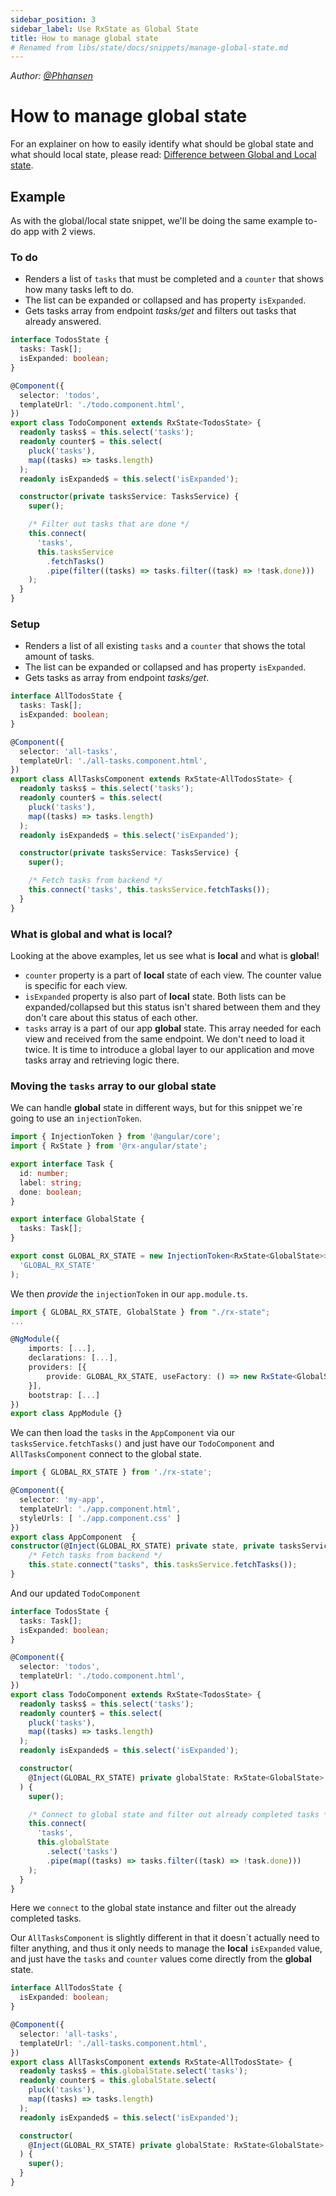 ```yaml
---
sidebar_position: 3
sidebar_label: Use RxState as Global State
title: How to manage global state
# Renamed from libs/state/docs/snippets/manage-global-state.md
---
```


_Author: [@Phhansen](https://github.com/Phhansen)_

# How to manage global state

For an explainer on how to easily identify what should be global state and what should local state, please read: [Difference between Global and Local state](./determine-state-type.md).

## Example

As with the global/local state snippet, we'll be doing the same example to-do app with 2 views.

### To do

- Renders a list of `tasks` that must be completed and a `counter` that shows how many tasks left to do.
- The list can be expanded or collapsed and has property `isExpanded`.
- Gets tasks array from endpoint _tasks/get_ and filters out tasks that already answered.

```typescript
interface TodosState {
  tasks: Task[];
  isExpanded: boolean;
}

@Component({
  selector: 'todos',
  templateUrl: './todo.component.html',
})
export class TodoComponent extends RxState<TodosState> {
  readonly tasks$ = this.select('tasks');
  readonly counter$ = this.select(
    pluck('tasks'),
    map((tasks) => tasks.length)
  );
  readonly isExpanded$ = this.select('isExpanded');

  constructor(private tasksService: TasksService) {
    super();

    /* Filter out tasks that are done */
    this.connect(
      'tasks',
      this.tasksService
        .fetchTasks()
        .pipe(filter((tasks) => tasks.filter((task) => !task.done)))
    );
  }
}
```

### Setup

- Renders a list of all existing `tasks` and a `counter` that shows the total amount of tasks.
- The list can be expanded or collapsed and has property `isExpanded`.
- Gets tasks as array from endpoint _tasks/get_.

```typescript
interface AllTodosState {
  tasks: Task[];
  isExpanded: boolean;
}

@Component({
  selector: 'all-tasks',
  templateUrl: './all-tasks.component.html',
})
export class AllTasksComponent extends RxState<AllTodosState> {
  readonly tasks$ = this.select('tasks');
  readonly counter$ = this.select(
    pluck('tasks'),
    map((tasks) => tasks.length)
  );
  readonly isExpanded$ = this.select('isExpanded');

  constructor(private tasksService: TasksService) {
    super();

    /* Fetch tasks from backend */
    this.connect('tasks', this.tasksService.fetchTasks());
  }
}
```

### What is global and what is local?

Looking at the above examples, let us see what is **local** and what is **global**!

- `counter` property is a part of **local** state of each view. The counter value is specific for each view.
- `isExpanded` property is also part of **local** state. Both lists can be expanded/collapsed but this status isn't shared between them and they don't care about this status of each other.
- `tasks` array is a part of our app **global** state. This array needed for each view and received from the same endpoint. We don't need to load it twice. It is time to introduce a global layer to our application and move tasks array and retrieving logic there.

### Moving the `tasks` array to our **global** state

We can handle **global** state in different ways, but for this snippet we´re going to use an `injectionToken`.

```typescript
import { InjectionToken } from '@angular/core';
import { RxState } from '@rx-angular/state';

export interface Task {
  id: number;
  label: string;
  done: boolean;
}

export interface GlobalState {
  tasks: Task[];
}

export const GLOBAL_RX_STATE = new InjectionToken<RxState<GlobalState>>(
  'GLOBAL_RX_STATE'
);
```

We then _provide_ the `injectionToken` in our `app.module.ts`.

```typescript
import { GLOBAL_RX_STATE, GlobalState } from "./rx-state";
...

@NgModule({
    imports: [...],
    declarations: [...],
    providers: [{
        provide: GLOBAL_RX_STATE, useFactory: () => new RxState<GlobalState>()
    }],
    bootstrap: [...]
})
export class AppModule {}
```

We can then load the `tasks` in the `AppComponent` via our `tasksService.fetchTasks()` and just have our `TodoComponent` and `AllTasksComponent` connect to the global state.

```typescript
import { GLOBAL_RX_STATE } from './rx-state';

@Component({
  selector: 'my-app',
  templateUrl: './app.component.html',
  styleUrls: [ './app.component.css' ]
})
export class AppComponent  {
constructor(@Inject(GLOBAL_RX_STATE) private state, private tasksService: TasksService) {
    /* Fetch tasks from backend */
    this.state.connect("tasks", this.tasksService.fetchTasks());
}
```

And our updated `TodoComponent`

```typescript
interface TodosState {
  tasks: Task[];
  isExpanded: boolean;
}

@Component({
  selector: 'todos',
  templateUrl: './todo.component.html',
})
export class TodoComponent extends RxState<TodosState> {
  readonly tasks$ = this.select('tasks');
  readonly counter$ = this.select(
    pluck('tasks'),
    map((tasks) => tasks.length)
  );
  readonly isExpanded$ = this.select('isExpanded');

  constructor(
    @Inject(GLOBAL_RX_STATE) private globalState: RxState<GlobalState>
  ) {
    super();

    /* Connect to global state and filter out already completed tasks */
    this.connect(
      'tasks',
      this.globalState
        .select('tasks')
        .pipe(map((tasks) => tasks.filter((task) => !task.done)))
    );
  }
}
```

Here we `connect` to the global state instance and filter out the already completed tasks.

Our `AllTasksComponent` is slightly different in that it doesn´t actually need to filter anything, and thus it only needs to manage the **local** `isExpanded` value, and just have the `tasks` and `counter` values come directly from the **global** state.

```typescript
interface AllTodosState {
  isExpanded: boolean;
}

@Component({
  selector: 'all-tasks',
  templateUrl: './all-tasks.component.html',
})
export class AllTasksComponent extends RxState<AllTodosState> {
  readonly tasks$ = this.globalState.select('tasks');
  readonly counter$ = this.globalState.select(
    pluck('tasks'),
    map((tasks) => tasks.length)
  );
  readonly isExpanded$ = this.select('isExpanded');

  constructor(
    @Inject(GLOBAL_RX_STATE) private globalState: RxState<GlobalState>
  ) {
    super();
  }
}
```
